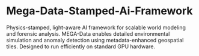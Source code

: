 # Mega-Data-Stamped-Ai-Framework
Physics-stamped, light-aware AI framework for scalable world modeling and forensic analysis. MEGA-Data enables detailed environmental simulation and anomaly detection using metadata-enhanced geospatial tiles. Designed to run efficiently on standard GPU hardware.
